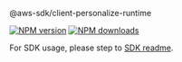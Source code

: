 @aws-sdk/client-personalize-runtime

[![NPM version](https://img.shields.io/npm/v/@aws-sdk/client-personalize-runtime/rc.svg)](https://www.npmjs.com/package/@aws-sdk/client-personalize-runtime)
[![NPM downloads](https://img.shields.io/npm/dm/@aws-sdk/client-personalize-runtime.svg)](https://www.npmjs.com/package/@aws-sdk/client-personalize-runtime)

For SDK usage, please step to [SDK readme](https://github.com/aws/aws-sdk-js-v3).
